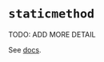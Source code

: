 # `staticmethod`

TODO: ADD MORE DETAIL

See [docs][docs].

[docs]: https://docs.python.org/3/library/functions.html#staticmethod
